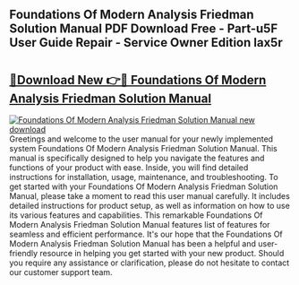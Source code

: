 ## Foundations Of Modern Analysis Friedman Solution Manual PDF Download Free - Part-u5F User Guide Repair - Service Owner Edition lax5r

# <h2><a href="http://bc80635.oget.top/?id=Foundations+Of+Modern+Analysis+Friedman+Solution+Manual">🔗Download New 👉🔴 Foundations Of Modern Analysis Friedman Solution Manual</a></h2>

[![Foundations Of Modern Analysis Friedman Solution Manual new download](https://i.imgur.com/5g1atiW.png)](http://bc80635.oget.top/?id=Foundations+Of+Modern+Analysis+Friedman+Solution+Manual)
Greetings and welcome to the user manual for your newly implemented system Foundations Of Modern Analysis Friedman Solution Manual. This manual is specifically designed to help you navigate the features and functions of your product with ease. Inside, you will find detailed instructions for installation, usage, maintenance, and troubleshooting. To get started with your Foundations Of Modern Analysis Friedman Solution Manual, please take a moment to read this user manual carefully. It includes detailed instructions for product setup, as well as information on how to use its various features and capabilities. This remarkable Foundations Of Modern Analysis Friedman Solution Manual features list of features for seamless and efficient performance. It's our hope that the Foundations Of Modern Analysis Friedman Solution Manual has been a helpful and user-friendly resource in helping you get started with your new product. Should you require any assistance or clarification, please do not hesitate to contact our customer support team.
